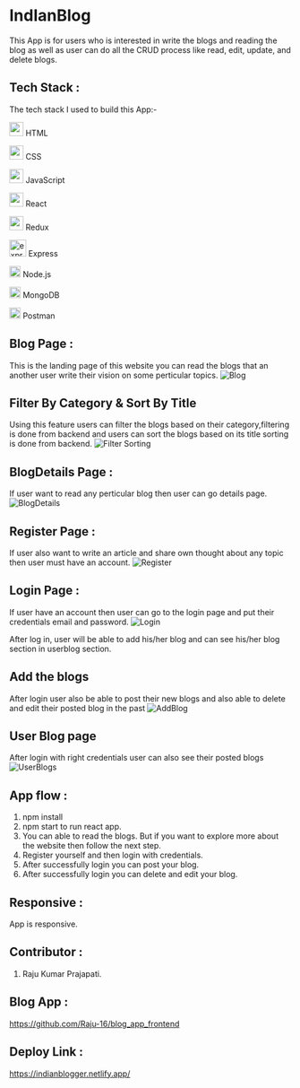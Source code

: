 # IndIanBlog

This App is for users who is interested in write the blogs and reading the blog as well as user can do all the CRUD process like read, edit, update, and delete blogs.


## Tech Stack :
The tech stack I used to build this App:-

<img src="https://cdn-icons-png.flaticon.com/512/226/226269.png" width=25/> <span>HTML</span>

<img src="https://cdn-icons-png.flaticon.com/512/732/732190.png" width=25 /> <span>CSS</span>

<img src="https://cdn-icons-png.flaticon.com/512/1199/1199124.png" width=25/> <span>JavaScript</span>

<img src="https://www.vectorlogo.zone/logos/reactjs/reactjs-icon.svg" width=25 /> <span>React</span>

<img src="https://uxwing.com/wp-content/themes/uxwing/download/brands-and-social-media/redux-icon.png" width=25 /> <span>Redux</span>

<img src="https://www.vectorlogo.zone/logos/expressjs/expressjs-icon.svg" alt="express" width="30" height="30"/>  <span>Express</span>

<img src="https://www.vectorlogo.zone/logos/nodejs/nodejs-icon.svg" alt="nodejs" width="20" height="20"/> <span>Node.js</span>

<img src="https://www.vectorlogo.zone/logos/mongodb/mongodb-icon.svg" width="20" height="20"/>  <span>MongoDB</span>

<img src="https://www.vectorlogo.zone/logos/getpostman/getpostman-icon.svg" width="20" height="20"/>  <span>Postman</span>


## Blog Page :
This is the landing page of this website you can read the blogs that an another user write their vision on some perticular topics.
![Blog](https://user-images.githubusercontent.com/96100591/209672158-74a2da3a-722b-434b-b48d-2e498f097995.PNG)

## Filter By Category & Sort By Title
Using this feature users can filter the blogs based on their category,filtering is done from backend and users can sort the blogs based on its title sorting is done from backend.
![Filter Sorting](https://user-images.githubusercontent.com/96100591/209672315-62ca6edc-0880-4963-8c7d-d722cc0b3a3e.PNG)

## BlogDetails Page :
If user want to read any perticular blog then user can go details page.
![BlogDetails](https://user-images.githubusercontent.com/96100591/209672381-cec3c764-7f58-4a1e-a892-d93a44f8b744.PNG)

## Register Page :
If user also want to write an article and share own thought about any topic then user must have an account.
![Register](https://user-images.githubusercontent.com/96100591/209672425-e6c316ee-35ff-4dcd-9dfd-7c2d2f425e8d.PNG)

## Login Page :
If user have an account then user can go to the login page and put their credentials email and password.
![Login](https://user-images.githubusercontent.com/96100591/209672461-85684832-b475-40d1-9278-682855fbf060.PNG)

After log in, user will be able to add his/her blog and can see his/her blog section in userblog section.

## Add the blogs
After login user also be able to post their new blogs and also able to delete and edit their posted blog in the past
![AddBlog](https://user-images.githubusercontent.com/96100591/209672519-05fd550e-a9aa-47b3-98a6-87937bc93852.PNG)

## User Blog page
After login with right credentials user can also see their posted blogs
![UserBlogs](https://user-images.githubusercontent.com/96100591/209672555-b03940a0-5b54-4337-bf98-8dfa52baada2.PNG)

## App flow :
1. npm install
2. npm start to run react app.
3. You can able to read the blogs. But if you want to explore more about the website then follow the next step.
4. Register yourself and then login with  credentials.
5. After successfully login you can post your blog.
6. After successfully login you can delete and edit your blog.


## Responsive :
App is responsive.


## Contributor :
1. Raju Kumar Prajapati.


## Blog App :
https://github.com/Raju-16/blog_app_frontend


## Deploy Link :
https://indianblogger.netlify.app/
